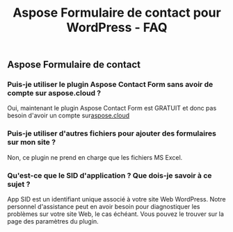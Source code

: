 ﻿---
title: Aspose Formulaire de contact pour WordPress - FAQ
second_title: Aspose Contact Form Documen
type: docs
url: /fr/aspose-contact-form-for-wordpress-faqs/
description: Aspose Le formulaire de contact prend en charge Excel pour créer, convertir, fusionner, diviser, protéger, opération d'objet interne, etc.
weight: 40
---
## Aspose Formulaire de contact
### Puis-je utiliser le plugin Aspose Contact Form sans avoir de compte sur aspose.cloud ?
 Oui, maintenant le plugin Aspose Contact Form est GRATUIT et donc pas besoin d'avoir un compte sur[aspose.cloud](https://www.aspose.cloud/)
### Puis-je utiliser d'autres fichiers pour ajouter des formulaires sur mon site ?
Non, ce plugin ne prend en charge que les fichiers MS Excel.
### Qu'est-ce que le SID d'application ? Que dois-je savoir à ce sujet ?
App SID est un identifiant unique associé à votre site Web WordPress. Notre personnel d'assistance peut en avoir besoin pour diagnostiquer les problèmes sur votre site Web, le cas échéant. Vous pouvez le trouver sur la page des paramètres du plugin.
